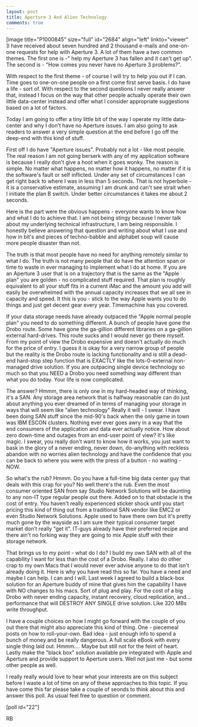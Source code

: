 ```yaml
---
layout: post
title: Aperture 3 And Alien Technology
comments: true
---
```

[image title="P1000845" size="full" id="2684" align="left" linkto="viewer" ]I have received about seven hundred and 2 thousand e-mails and one-on-one requests for help with Aperture 3. A lot of them have a two common themes. The first one is -" help my Aperture 3 has fallen and it can't get up". The second is - "How comes you never have no Aperture 3 problems?".

With respect to the first theme - of course I will try to help you out if I can. Time goes to one-on-one people on a first come first serve basis. I do have a life - sort of. With respect to the second questions I never really answer that, instead I focus on the way that other people actually operate their own little data-center instead and offer what I consider appropriate suggestions based on a lot of factors.

Today I am going to offer a tiny little bit of the way I operate my little data-center and why I don't have no Aperture issues. I am also going to ask readers to answer a very simple question at the end before I go off the deep-end with this kind of stuff.

First off I do have "Aperture issues". Probably not a lot - like most people. The real reason I am not going berserk with any of my application software is because I really don't give a hoot when it goes wonky. The reason is simple. No matter what happens, no matter how it happens, no matter if it is the software's fault or self inflicted. Under any set of circumstances I can get right back to where I was in less than 5 seconds. That is not hyperbole - it is a conservative estimate, assuming I am drunk and can't see strait when I initiate the plan B switch. Under better circumstances it takes me about 2 seconds.

Here is the part were the obvious happens - everyone wants to know how and what I do to achieve that. I am not being stingy because I never talk about my underlying technical infrastructure, I am being responsible. I honestly believe answering that question and writing about what I use and how in bit's and pieces of techno-babble and alphabet soup will cause more people disaster than not.

The truth is that most people have no need for anything remotely similar to what I do. The truth is not many people that do have the attention span or time to waste in ever managing to implement what I do at home. If you are an Aperture 3 user that is on a trajectory that is the same as the "Apple plan" you are golden - no complicated stuff required. That plan is roughly equivalent to all your stuff fits in a current iMac and the amount you add will easily be overwhelmed with the annual capacity increases that we all see in capacity and speed. It this is you - stick to the way Apple wants you to do things and just get decent gear every year. Timemachine has you covered.

If your data storage needs have already outpaced the "Apple normal people plan" you need to do something different. A bunch of people have gone the Drobo route. Some have gone the ga-gillion different libraries on a ga-gillion external hard-drives. This route sucks and I would never go there myself. From my point of view the Drobo expensive and doesn't actually do much for the price of entry. I guess it is okay for a very narrow group of people but the reality is the Drobo route is lacking functionality and is still a dead-end hard-stop step function that is EXACTLY like the lots-0-external non-managed drive solution. If you are outpacing single device technology so much so that you NEED a Drobo you need something way different than what you do today. Your life is now complicated.

The answer? Hmmm, there is only one in my hard-headed way of thinking, it's a SAN. Any storage area network that is halfway reasonable can do just about anything you ever dreamed of in terms of managing your storage in ways that will seem like "alien technology" Really it will - I swear. I have been doing SAN stuff since the mid-90's back when the only game in town was IBM ESCON clusters. Nothing ever ever goes awry in a way that the end consumers of the application and data ever actually notice. How about zero down-time and outages from an end-user point of view? It's like magic. I swear, you really don't want to know how it works, you just want to bask in the glory of a never ending, never down, do-anything with reckless abandon with no worries alien technology and have the confidence that you can be back to where you were with the press of a button - no waiting - NOW.

So what's the rub? Hmmm. Do you have a full-time big data center guy that deals with this crap for you? No well there's the rub. Even the most consumer oriented SAN from say Studio Network Solutions will be daunting to any non-IT type regular people out there. Added on to that obstacle is the cost of entry. You haven't really experienced sticker shock until you start pricing this kind of thing out from a traditional SAN vendor like EMC2 or even Studio Network Solutions. Apple used to have there own but it's pretty much gone by the wayside as I am sure their typical consumer target market don't really "get it". IT-guys already have their preferred recipe and there ain't no forking way they are going to mix Apple stuff with their storage network.

That brings us to my point - what do I do? I build my own SAN with all of the capability I want for less than the cost of a Drobo. Really. I also do other crap to my own Macs that I would never ever advise anyone to do that isn't already doing it. Here is why you have read this so far. You have a need and maybe I can help. I can and I will. Last week I agreed to build a black-box solution for an Aperture buddy of mine that gives him the capability I have with NO changes to his macs. Sort of plug and play. For the cost of a big Drobo with never ending capacity, instant recovery, cloud replication, and... performance that will DESTROY ANY SINGLE drive solution. Like 320 MBs write throughput.

I have a couple choices on how I might go forward with the couple of you out there that might also appreciate this kind of thing. One - piecemeal posts on how to roll-your-own. Bad idea - just enough info to spend a bunch of money and be really dangerous. A full scale eBook with every single thing laid out. Hmmm.... Maybe but still not for the feint of heart. Lastly make the "black box" solution available pre integrated with Apple and Aperture and provide support to Aperture users. Well not just me - but some other people as well.

I really really would love to hear what your interests are on this subject before I waste a lot of time on any of these approaches to this topic. If you have come this far please take a couple of seonds to think about this and answer this poll. As usual feel free to question or comment.

[poll id="22"]

RB